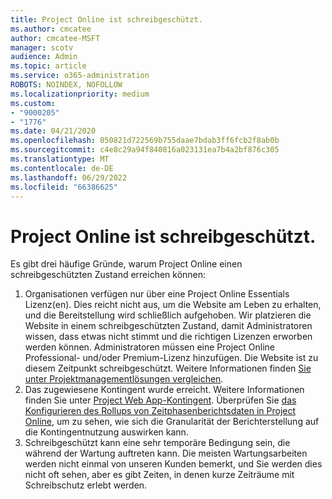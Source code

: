 ```yaml
---
title: Project Online ist schreibgeschützt.
ms.author: cmcatee
author: cmcatee-MSFT
manager: scotv
audience: Admin
ms.topic: article
ms.service: o365-administration
ROBOTS: NOINDEX, NOFOLLOW
ms.localizationpriority: medium
ms.custom:
- "9000205"
- "1776"
ms.date: 04/21/2020
ms.openlocfilehash: 050821d722569b755daae7bdab3ff6fcb2f8ab0b
ms.sourcegitcommit: c4e8c29a94f840816a023131ea7b4a2bf876c305
ms.translationtype: MT
ms.contentlocale: de-DE
ms.lasthandoff: 06/29/2022
ms.locfileid: "66386625"
---
```

# <a name="project-online-is-in-a-read-only-state"></a>Project Online ist schreibgeschützt.

Es gibt drei häufige Gründe, warum Project Online einen schreibgeschützten Zustand erreichen können:

1. Organisationen verfügen nur über eine Project Online Essentials Lizenz(en). Dies reicht nicht aus, um die Website am Leben zu erhalten, und die Bereitstellung wird schließlich aufgehoben. Wir platzieren die Website in einem schreibgeschützten Zustand, damit Administratoren wissen, dass etwas nicht stimmt und die richtigen Lizenzen erworben werden können. Administratoren müssen eine Project Online Professional- und/oder Premium-Lizenz hinzufügen. Die Website ist zu diesem Zeitpunkt schreibgeschützt. Weitere Informationen finden [Sie unter Projektmanagementlösungen vergleichen](https://products.office.com/project/compare-microsoft-project-management-software?tab=1).
2. Das zugewiesene Kontingent wurde erreicht. Weitere Informationen finden Sie unter [Project Web App-Kontingent](https://docs.microsoft.com/projectonline/tune-project-online-performance#project-web-app-quota). Überprüfen Sie [das Konfigurieren des Rollups von Zeitphasenberichtsdaten in Project Online](https://docs.microsoft.com/ProjectOnline/configure-rollup-of-timephased-reporting-data-in-project-online), um zu sehen, wie sich die Granularität der Berichterstellung auf die Kontingentnutzung auswirken kann.
3. Schreibgeschützt kann eine sehr temporäre Bedingung sein, die während der Wartung auftreten kann. Die meisten Wartungsarbeiten werden nicht einmal von unseren Kunden bemerkt, und Sie werden dies nicht oft sehen, aber es gibt Zeiten, in denen kurze Zeiträume mit Schreibschutz erlebt werden.
